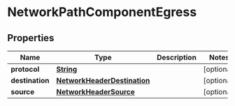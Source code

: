 

# NetworkPathComponentEgress


## Properties

| Name | Type | Description | Notes |
|------------ | ------------- | ------------- | -------------|
|**protocol** | [**String**](String.md) |  |  [optional] |
|**destination** | [**NetworkHeaderDestination**](NetworkHeaderDestination.md) |  |  [optional] |
|**source** | [**NetworkHeaderSource**](NetworkHeaderSource.md) |  |  [optional] |




